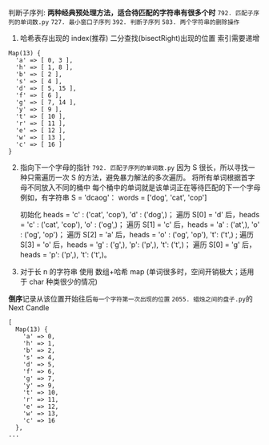 判断子序列:
**两种经典预处理方法，适合待匹配的字符串有很多个时**
`792. 匹配子序列的单词数.py`
`727. 最小窗口子序列`
`392. 判断子序列`
`583. 两个字符串的删除操作`

1. 哈希表存出现的 index(推荐)
   二分查找(bisectRight)出现的位置 索引需要递增

```JS
Map(13) {
  'a' => [ 0, 3 ],
  'h' => [ 1, 8 ],
  'b' => [ 2 ],
  's' => [ 4 ],
  'd' => [ 5, 15 ],
  'f' => [ 6 ],
  'g' => [ 7, 14 ],
  'y' => [ 9 ],
  't' => [ 10 ],
  'r' => [ 11 ],
  'e' => [ 12 ],
  'w' => [ 13 ],
  'c' => [ 16 ]
}
```

2. 指向下一个字母的指针
   `792. 匹配子序列的单词数.py`
   因为 S 很长，所以寻找一种只需遍历一次 S 的方法，避免暴力解法的多次遍历。
   将所有单词根据首字母不同放入不同的桶中
   每个桶中的单词就是该单词正在等待匹配的下一个字母
   例如，有字符串 S = 'dcaog'：
   words = ['dog', 'cat', 'cop']

   初始化 heads = 'c' : ('cat', 'cop'), 'd' : ('dog',)；
   遍历 S[0] = 'd' 后，heads = 'c' : ('cat', 'cop'), 'o' : ('og',)；
   遍历 S[1] = 'c' 后，heads = 'a' : ('at',), 'o' : ('og', 'op')；
   遍历 S[2] = 'a' 后，heads = 'o' : ('og', 'op'), 't': ('t',) ;
   遍历 S[3] = 'o' 后，heads = 'g' : ('g',), 'p': ('p',), 't': ('t',)；
   遍历 S[0] = 'g' 后，heads = 'p': ('p',), 't': ('t',)。

3. 对于长 n 的字符串 使用 数组+哈希 map (单词很多时，空间开销极大；适用于 char 种类很少的情况)

**倒序**记录从该位置开始往后`每一个字符第一次出现的位置`
`2055. 蜡烛之间的盘子.py`的 Next Candle

```JS
[
  Map(13) {
    'a' => 0,
    'h' => 1,
    'b' => 2,
    's' => 4,
    'd' => 5,
    'f' => 6,
    'g' => 7,
    'y' => 9,
    't' => 10,
    'r' => 11,
    'e' => 12,
    'w' => 13,
    'c' => 16
  },
...
```
